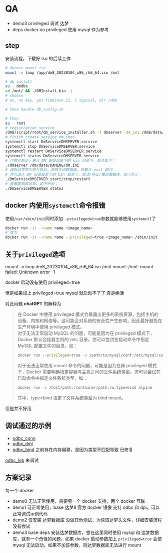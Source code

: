 # QA

- demo3 privileged 调试 达梦
- deps docker no privileged 使用 mysql 作为参考

## step

安装流程，下载好 iso 的后续工作

```bash
# docker mount iso
mount -o loop /app/dm8_20230104_x86_rh6_64.iso /mnt

# db install
su - dmdba
cd /mnt/ && ./DMInstall.bin -i
# choose
# en, no key, yes timezone 21, 1 typical, dir /dm8

# then handle db_config.sh

# then 
su - root
# registration service
/dm8/script/root/dm_service_installer.sh -t dmserver -dm_ini /dm8/data/DAMENG/dm.ini -p DMSERVER
# finish create service dm then
systemctl start DmServiceDMSERVER.service
systemctl stop DmServiceDMSERVER.service
systemctl restart DmServiceDMSERVER.service
systemctl status DmServiceDMSERVER.service
# 可前台启动，进入 DM 安装目录下的 bin 目录下，命令如下：
./dmserver /dm/data/DAMENG/dm.ini
# 该启动方式为前台启动，若想关闭数据库，则输入 exit 即可。
# 也可进入 DM 安装目录下的 bin 目录下，启动/停止/重启数据库，如下所示：
./DmServiceDMSERVER start/stop/restart
# 查看数据库状态，如下所示：
./DmServiceDMSERVER status
```

## docker 内使用`systemctl`命令报错

使用`/usr/sbin/init`同时添加`--privileged=true`参数就能够使用`systemctl`了

```bash
docker run -it --name name <image_name>
# 改为
docker run -it --name name --privileged=true <image_name> /sbin/init
```

## 关于`privileged`选项

mount -o loop dm8_20230104_x86_rh6_64.iso /mnt
mount: /mnt: mount failed: Unknown error -1

docker 启动没有使用 privileged=true

但是如果加上 privileged=true mysql 就启动不了了 真是绝活

对此问题 **chatGPT** 的解释为

> 在 Docker 中使用 privileged 模式会暴露出更多的系统资源，包括主机的设备、内核和网络等。这可能会对系统的安全性产生影响，因此最好避免在生产环境中使用 privileged 模式。  
> 对于无法正常启动 MySQL 的问题，可能是因为在 privileged 模式下，Docker 默认会挂载主机的 /etc 目录。您可以尝试在启动命令中指定 MySQL 配置文件的目录，如：
>
> ```bash
> docker run --privileged=true -v /path/to/mysql/conf:/etc/mysql/conf.d -d mysql
> ```
>
> 对于无法正常使用 mount 命令的问题，可能是因为在非 privileged 模式下，Docker 需要明确指定容器与主机之间的文件系统类型。您可以尝试在启动命令中指定文件系统类型，如：
>
> ```bash
> docker run -v /host/path:/container/path:rw,type=bind alpine
> ```
>
> 其中，type=bind 指定了文件系统类型为 bind mount。

但是并不好用

## 调试通过的示例

- [odbc_conn](./odbctest/odbc_conn.c)
- [odbc_dml](./odbctest/odbc_dml.c)
- [odbc_bind](./odbctest/odbc_bind.c) 之前存在内存偏移，是因为类型不匹配导致 已修复

[odbc_lob](./odbctest/odbc_lob.c) 未调试

## 方案记录

每一个 docker

- demo0 无法正常使用，需要另一个 docker 支持，两个 docker 互联
- demo1 可正常使用，base 达梦8 官方 docker 镜像 支持 odbc 和 dpi，可以正常调试示例代码
- demo2 仅安装 达梦数据库 没做其他测试，为获取达梦头文件，详细安装流程没有尝试
- demo3 base deps 安装达梦数据库，想在这里同时使用 mysql 和 达梦数据库，就有一个奇怪的问题，如果 docker 启动参数加上 `privileged=true` 会使 mysql 无法启动，如果不加该参数，则达梦数据库无法进行 mount
